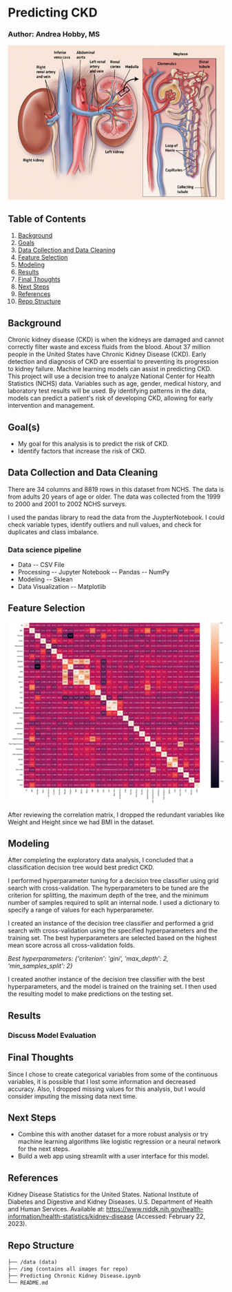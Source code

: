 # Predicting CKD
### Author: Andrea Hobby, MS

![kidney](img/fnalkidney-comp_1087848275.png)

## Table of Contents
1. [Background](#background)
2. [Goals](#goals)
3. [Data Collection and Data Cleaning](#DataCollectionandDataCleaning)
4. [Feature Selection](#FeatureSelection)
5. [Modeling](#modeling)
6. [Results](#Results)
7. [Final Thoughts](#FinalThoughts)
8. [Next Steps](#NextSteps)
9. [References](#References)
10. [Repo Structure](#repo)


<a name="background"/>

## Background
Chronic kidney disease (CKD) is when the kidneys are damaged and cannot correctly filter waste and excess fluids from the blood. About 37 million people in the United States have Chronic Kidney Disease (CKD). Early detection and diagnosis of CKD are essential to preventing its progression to kidney failure. Machine learning models can assist in predicting CKD. This project will use a decision tree to analyze National Center for Health Statistics (NCHS) data. Variables such as age, gender, medical history, and laboratory test results will be used. By identifying patterns in the data, models can predict a patient's risk of developing CKD, allowing for early intervention and management. 

<a name="goals"/>

## Goal(s)
- My goal for this analysis is to predict the risk of CKD. 
- Identify factors that increase the risk of CKD. 

<a name="DataCollectionandDataCleaning"/>

## Data Collection and Data Cleaning
There are 34 columns and 8819 rows in this dataset from NCHS. The data is from adults 20 years of age or older. 
The data was collected from the 1999 to 2000 and 2001 to 2002 NCHS surveys.

I used the pandas library to read the data from the JuypterNotebook.  I could check variable types, identify outliers and null values, and check for duplicates and class imbalance.

### Data science pipeline 
- Data
-- CSV File
- Processing
-- Jupyter Notebook
-- Pandas
-- NumPy
- Modeling
-- Sklean
- Data Visualization
-- Matplotlib

<a name="FeatureSelection"/>

## Feature Selection

![corr](img/correlation%20matrix.png)


After reviewing the correlation matrix, I dropped the redundant variables like Weight and Height since we had BMI in the dataset. 

<a name="modeling"/>

## Modeling
After completing the exploratory data analysis, I concluded that a classification decision tree would best predict CKD. 

I performed hyperparameter tuning for a decision tree classifier using grid search with cross-validation. The hyperparameters to be tuned are the criterion for splitting, the maximum depth of the tree, and the minimum number of samples required to split an internal node. I used a dictionary to specify a range of values for each hyperparameter.

I created an instance of the decision tree classifier and performed a grid search with cross-validation using the specified hyperparameters and the training set. The best hyperparameters are selected based on the highest mean score across all cross-validation folds.

_Best hyperparameters:  {'criterion': 'gini', 'max_depth': 2, 'min_samples_split': 2}_

I created another instance of the decision tree classifier with the best hyperparameters, and the model is trained on the training set. I then used the resulting model to make predictions on the testing set.


<a name="Results"/>

## Results
### Discuss Model Evaluation

<a name="FinalThoughts"/>

## Final Thoughts
Since I chose to create categorical variables from some of the continuous variables, it is possible that I lost some information and decreased accuracy. 
Also, I dropped missing values for this analysis, but I would consider imputing the missing data next time. 

<a name="NextSteps"/>

## Next Steps
- Combine this with another dataset for a more robust analysis or try machine learning algorithms like logistic regression or a neural network for the next steps. 
- Build a web app using streamlit with a user interface for this model. 

<a name="References"/>

## References
Kidney Disease Statistics for the United States. National Institute of Diabetes and Digestive and Kidney Diseases. U.S. Department of Health and Human Services. Available at: https://www.niddk.nih.gov/health-information/health-statistics/kidney-disease (Accessed: February 22, 2023). 

<a name="repo"/>

## Repo Structure
```
├── /data (data)
├── /img (contains all images for repo)
├── Predicting Chronic Kidney Disease.ipynb
└── README.md

